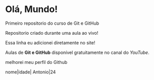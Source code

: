# Olá, Mundo!
 Primeiro repositorio do curso de Git e GitHub

 Repositorio criado durante uma aula ao vivo!

 Essa linha eu adicionei diretamente no site!
 
 Aulas de **Git e GitHub** disponível gratuitamente no canal do *YouTube*.

 melhorei meu perfil do Github 

 nome|idade|
 Antonio|24
